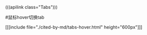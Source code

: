 (((apilink class="Tabs")))

#鼠标hover切换tab

[[[include file="./cited-by-md/tabs-hover.html" height="600px"]]]